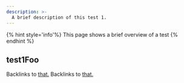```yaml
---
description: >-
  A brief description of this test 1.
---
```


{% hint style='info'%}
This page shows a brief overview of a test
{% endhint %}

## test1Foo

Backlinks to [that.](/test/test2.md#something-something)
Backlinks to [that.](test2.md#something-something)
